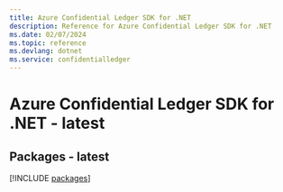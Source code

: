 ```yaml
---
title: Azure Confidential Ledger SDK for .NET
description: Reference for Azure Confidential Ledger SDK for .NET
ms.date: 02/07/2024
ms.topic: reference
ms.devlang: dotnet
ms.service: confidentialledger
---
```

# Azure Confidential Ledger SDK for .NET - latest
## Packages - latest
[!INCLUDE [packages](confidential-ledger-index.md)]